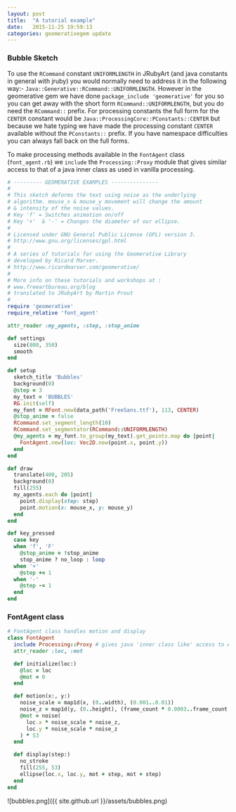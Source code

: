 ```yaml
---
layout: post
title:  "A tutorial example"
date:   2015-11-25 19:59:13
categories: geomerativegem update
---
```


### Bubble Sketch

To use the `RCommand` constant `UNIFORMLENGTH` in JRubyArt (and java constants in general with jruby) you would normally need to address it in the following way:- `Java::Generative::RCommand::UNIFORMLENGTH`. However in the geomerative gem we have done `package_include 'geomerative'` for you so you can get away with the short form `RCommand::UNIFORMLENGTH`, but you do need the `RCommand::` prefix. For processing constants the full form for the `CENTER` constant would be `Java::ProcessingCore::PConstants::CENTER` but because we hate typing we have made the processing constant `CENTER` available without the `PConstants::` prefix. If you have namespace difficulties you can always fall back on the full forms.

To make processing methods available in the `FontAgent` class (`font_agent.rb`) we `include` the `Processing::Proxy` module that gives similar access to that of a java inner class as used in vanilla processing.

```ruby
# --------- GEOMERATIVE EXAMPLES ---------------
#
# This sketch deforms the text using noise as the underlying
# algorithm. mouse_x & mouse_y movement will change the amount
# & intensity of the noise values.
# Key 'f' = Switches animation on/off
# Key '+'  & '-' = Changes the diameter of our ellipse.
#
# Licensed under GNU General Public License (GPL) version 3.
# http://www.gnu.org/licenses/gpl.html
#
# A series of tutorials for using the Geomerative Library
# developed by Ricard Marxer.
# http://www.ricardmarxer.com/geomerative/
#
# More info on these tutorials and workshops at :
# www.freeartbureau.org/blog
# translated to JRubyArt by Martin Prout
#
require 'geomerative'
require_relative 'font_agent'

attr_reader :my_agents, :step, :stop_anime

def settings
  size(800, 350)
  smooth
end

def setup
  sketch_title 'Bubbles'
  background(0)
  @step = 3
  my_text = 'BUBBLES'
  RG.init(self)
  my_font = RFont.new(data_path('FreeSans.ttf'), 113, CENTER)
  @stop_anime = false
  RCommand.set_segment_length(10)
  RCommand.set_segmentator(RCommand::UNIFORMLENGTH)
  @my_agents = my_font.to_group(my_text).get_points.map do |point|
    FontAgent.new(loc: Vec2D.new(point.x, point.y))
  end
end

def draw
  translate(400, 205)
  background(0)
  fill(255)
  my_agents.each do |point|
    point.display(step: step)
    point.motion(x: mouse_x, y: mouse_y)
  end
end

def key_pressed
  case key
  when 'f', 'F'
    @stop_anime = !stop_anime
    stop_anime ? no_loop : loop
  when '+'
    @step += 1
  when '-'
    @step -= 1
  end
end
```

### FontAgent class
```ruby
# FontAgent class handles motion and display
class FontAgent
  include Processing::Proxy # gives java 'inner class like' access to App
  attr_reader :loc, :mot

  def initialize(loc:)
    @loc = loc
    @mot = 0
  end

  def motion(x:, y:)
    noise_scale = map1d(x, (0..width), (0.001..0.01))
    noise_z = map1d(y, (0..height), (frame_count * 0.0003..frame_count * 0.02))
    @mot = noise(
      loc.x * noise_scale * noise_z,
      loc.y * noise_scale * noise_z
    ) * 53
  end

  def display(step:)
    no_stroke
    fill(255, 53)
    ellipse(loc.x, loc.y, mot + step, mot + step)
  end
end
```

![bubbles.png]({{ site.github.url }}/assets/bubbles.png)

